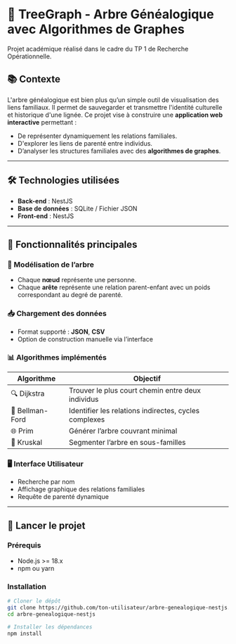 # 🌳 TreeGraph - Arbre Généalogique avec Algorithmes de Graphes

Projet académique réalisé dans le cadre du TP 1 de Recherche Opérationnelle.



## 📚 Contexte

L'arbre généalogique est bien plus qu’un simple outil de visualisation des liens familiaux. Il permet de sauvegarder et transmettre l'identité culturelle et historique d'une lignée. Ce projet vise à construire une **application web interactive** permettant :

- De représenter dynamiquement les relations familiales.
- D'explorer les liens de parenté entre individus.
- D’analyser les structures familiales avec des **algorithmes de graphes**.

---

## 🛠️ Technologies utilisées

- **Back-end** : NestJS
- **Base de données** : SQLite / Fichier JSON
- **Front-end** :  NestJS


---

## 🧠 Fonctionnalités principales

### 🔗 Modélisation de l’arbre
- Chaque **nœud** représente une personne.
- Chaque **arête** représente une relation parent-enfant avec un poids correspondant au degré de parenté.

### 📥 Chargement des données
- Format supporté : **JSON**, **CSV**
- Option de construction manuelle via l’interface

### 📊 Algorithmes implémentés

| Algorithme      | Objectif |
|------------------|----------|
| 🔍 Dijkstra       | Trouver le plus court chemin entre deux individus |
| 🔁 Bellman-Ford  | Identifier les relations indirectes, cycles complexes |
| 🌐 Prim          | Générer l’arbre couvrant minimal |
| 🔗 Kruskal        | Segmenter l’arbre en sous-familles |

### 🖥️ Interface Utilisateur
- Recherche par nom
- Affichage graphique des relations familiales
- Requête de parenté dynamique

---

## 🚀 Lancer le projet

### Prérequis
- Node.js >= 18.x
- npm ou yarn

### Installation

```bash
# Cloner le dépôt
git clone https://github.com/ton-utilisateur/arbre-genealogique-nestjs.git
cd arbre-genealogique-nestjs

# Installer les dépendances
npm install
